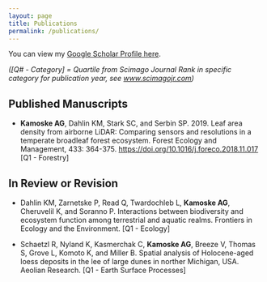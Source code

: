 ```yaml
---
layout: page
title: Publications
permalink: /publications/
---
```


You can view my [Google Scholar Profile here](https://scholar.google.com/citations?user=2m1RgqcAAAAJ&hl=en&oi=ao).

*([Q# - Category] = Quartile from Scimago Journal Rank in specific category for publication year, see www.scimagojr.com)*

## **Published Manuscripts**

+ **Kamoske AG**, Dahlin KM, Stark SC, and Serbin SP. 2019. Leaf area density from airborne LiDAR: Comparing sensors and resolutions in a temperate broadleaf forest ecosystem. Forest Ecology and Management, 433: 364-375. https://doi.org/10.1016/j.foreco.2018.11.017 [Q1 - Forestry]

## **In Review or Revision**

+ Dahlin KM, Zarnetske P, Read Q, Twardochleb L, **Kamoske AG**, Cheruvelil K, and Soranno P. Interactions between biodiversity and ecosystem function among terrestrial and aquatic realms. Frontiers in Ecology and the Environment. [Q1 - Ecology]

+ Schaetzl R, Nyland K, Kasmerchak C, **Kamoske AG**, Breeze V, Thomas S, Grove L, Komoto K, and Miller B. Spatial analysis of Holocene-aged loess deposits in the lee of large dunes in norther Michigan, USA. Aeolian Research. [Q1 - Earth Surface Processes]
